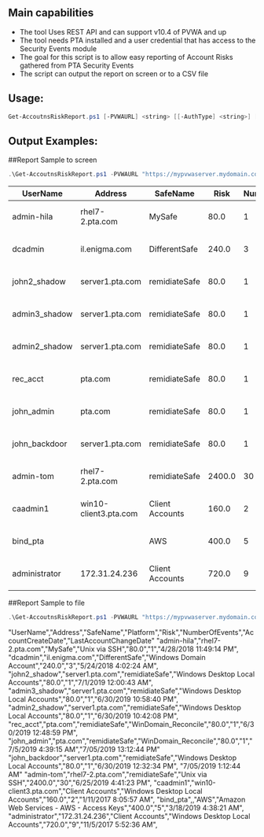 Main capabilities
-----------------
- The tool Uses REST API and can support v10.4 of PVWA and up
- The tool needs PTA installed and a user credential that has access to the Security Events module
- The goal for this script is to allow easy reporting of Account Risks gathered from PTA Security Events
- The script can output the report on screen or to a CSV file

Usage:
------
```powershell
Get-AccoutnsRiskReport.ps1 [-PVWAURL] <string> [[-AuthType] <string>] [[-EventsDaysFilter] <int>] [[-CSVPath] <string>] [-DisableSSLVerify] [<CommonParameters>]
```

Output Examples:
----------------
##Report Sample to screen
```powershell
.\Get-AccoutnsRiskReport.ps1 -PVWAURL "https://mypvwaserver.mydomain.com/PasswordVault"
```

|UserName      | Address               | SafeName          | Risk | NumEvents | Create                | Change
|--------      | -------               | --------          | ---- | --------- | ------                | ------
|admin-hila    | rhel7-2.pta.com       | MySafe          | 80.0         | 1 | 4/28/2018 11:49:14 PM | 
|dcadmin       | il.enigma.com         | DifferentSafe           | 240.0         | 3 | 5/24/2018 4:02:24 AM | 
|john2_shadow  | server1.pta.com       | remidiateSafe         | 80.0         | 1 | 7/1/2019 12:00:43 AM | 
|admin3_shadow | server1.pta.com       | remidiateSafe         | 80.0         | 1 | 6/30/2019 10:58:40 PM | 
|admin2_shadow | server1.pta.com       | remidiateSafe         | 80.0         | 1 | 6/30/2019 10:42:08 PM | 
|rec_acct      | pta.com               | remidiateSafe         | 80.0         | 1 | 6/30/2019 12:48:59 PM | 
|john_admin    | pta.com               | remidiateSafe         | 80.0         | 1 | 7/5/2019 4:39:15 AM | 7/05/2019 13:12:44 PM
|john_backdoor | server1.pta.com       | remidiateSafe         | 80.0         | 1 | 6/30/2019 12:32:34 PM | 7/05/2019 1:12:44 AM
|admin-tom     | rhel7-2.pta.com       | remidiateSafe       | 2400.0        | 30 | 6/25/2019 4:41:23 PM | 
|caadmin1      | win10-client3.pta.com | Client Accounts  | 160.0         | 2 | 1/11/2017 8:05:57 AM | 
|bind_pta      |                      | AWS              | 400.0         | 5 | 3/18/2019 4:38:21 AM |  
|administrator | 172.31.24.236         | Client Accounts  | 720.0         | 9 | 11/5/2017 5:52:36 AM | 

##Report Sample to file
```powershell
.\Get-AccoutnsRiskReport.ps1 -PVWAURL "https://mypvwaserver.mydomain.com/PasswordVault" -path .\output.csv
```

"UserName","Address","SafeName","Platform","Risk","NumberOfEvents","AccountCreateDate","LastAccountChangeDate"
"admin-hila","rhel7-2.pta.com","MySafe","Unix via SSH","80.0","1","4/28/2018 11:49:14 PM",
"dcadmin","il.enigma.com","DifferentSafe","Windows Domain Account","240.0","3","5/24/2018 4:02:24 AM",
"john2_shadow","server1.pta.com","remidiateSafe","Windows Desktop Local Accounts","80.0","1","7/1/2019 12:00:43 AM",
"admin3_shadow","server1.pta.com","remidiateSafe","Windows Desktop Local Accounts","80.0","1","6/30/2019 10:58:40 PM",
"admin2_shadow","server1.pta.com","remidiateSafe","Windows Desktop Local Accounts","80.0","1","6/30/2019 10:42:08 PM",
"rec_acct","pta.com","remidiateSafe","WinDomain_Reconcile","80.0","1","6/30/2019 12:48:59 PM",
"john_admin","pta.com","remidiateSafe","WinDomain_Reconcile","80.0","1","7/5/2019 4:39:15 AM","7/05/2019 13:12:44 PM"
"john_backdoor","server1.pta.com","remidiateSafe","Windows Desktop Local Accounts","80.0","1","6/30/2019 12:32:34 PM", "7/05/2019 1:12:44 AM"
"admin-tom","rhel7-2.pta.com","remidiateSafe","Unix via SSH","2400.0","30","6/25/2019 4:41:23 PM",
"caadmin1","win10-client3.pta.com","Client Accounts","Windows Desktop Local Accounts","160.0","2","1/11/2017 8:05:57 AM",
"bind_pta",,"AWS","Amazon Web Services - AWS - Access Keys","400.0","5","3/18/2019 4:38:21 AM",
"administrator","172.31.24.236","Client Accounts","Windows Desktop Local Accounts","720.0","9","11/5/2017 5:52:36 AM",

